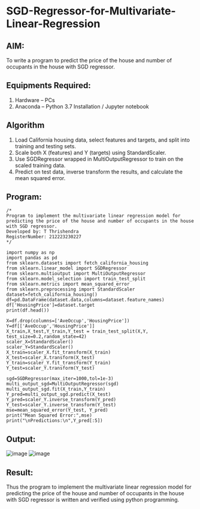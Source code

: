 # SGD-Regressor-for-Multivariate-Linear-Regression

## AIM:
To write a program to predict the price of the house and number of occupants in the house with SGD regressor.

## Equipments Required:
1. Hardware – PCs
2. Anaconda – Python 3.7 Installation / Jupyter notebook

## Algorithm
1. Load California housing data, select features and targets, and split into training and testing sets.
2. Scale both X (features) and Y (targets) using StandardScaler.
3. Use SGDRegressor wrapped in MultiOutputRegressor to train on the scaled training data.
4. Predict on test data, inverse transform the results, and calculate the mean squared error.
## Program:
```
/*
Program to implement the multivariate linear regression model for predicting the price of the house and number of occupants in the house with SGD regressor.
Developed by: T Thrishendra
RegisterNumber: 212223230227
*/
```
```
import numpy as np
import pandas as pd
from sklearn.datasets import fetch_california_housing
from sklearn.linear_model import SGDRegressor
from sklearn.multioutput import MultiOutputRegressor
from sklearn.model_selection import train_test_split
from sklearn.metrics import mean_squared_error
from sklearn.preprocessing import StandardScaler
dataset=fetch_california_housing()
df=pd.DataFrame(dataset.data,columns=dataset.feature_names)
df['HousingPrice']=dataset.target
print(df.head())
```
```
X=df.drop(columns=['AveOccup','HousingPrice'])
Y=df[['AveOccup','HousingPrice']]
X_train,X_test,Y_train,Y_test = train_test_split(X,Y, test_size=0.2,random_state=42)
scaler_X=StandardScaler()
scaler_Y=StandardScaler()
X_train=scaler_X.fit_transform(X_train)
X_test=scaler_X.transform(X_test)
Y_train=scaler_Y.fit_transform(Y_train)
Y_test=scaler_Y.transform(Y_test)
```
```
sgd=SGDRegressor(max_iter=1000,tol=1e-3)
multi_output_sgd=MultiOutputRegressor(sgd)
multi_output_sgd.fit(X_train,Y_train)
Y_pred=multi_output_sgd.predict(X_test)
Y_pred=scaler_Y.inverse_transform(Y_pred)
Y_test=scaler_Y.inverse_transform(Y_test)
mse=mean_squared_error(Y_test, Y_pred)
print("Mean Squared Error:",mse)
print("\nPredictions:\n",Y_pred[:5])
```
## Output:
![image](https://github.com/user-attachments/assets/b52559c0-a020-4747-bcbc-722c35941532)
![image](https://github.com/user-attachments/assets/a954674f-401a-489d-9e15-57f61788f31f)

## Result:
Thus the program to implement the multivariate linear regression model for predicting the price of the house and number of occupants in the house with SGD regressor is written and verified using python programming.
